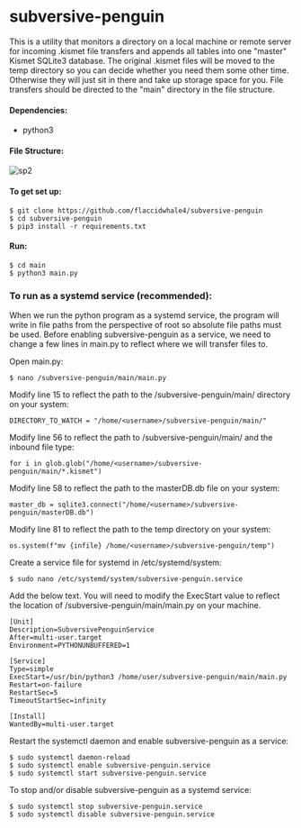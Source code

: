 # subversive-penguin
This is a utility that monitors a directory on a local machine or remote server for incoming .kismet file transfers and appends all tables into one "master" Kismet SQLite3 database. The original .kismet files will be moved to the temp directory so you can decide whether you need them some other time. Otherwise they will just sit in there and take up storage space for you. File transfers should be directed to the "main" directory in the file structure.

#### Dependencies:
- python3

#### File Structure:
![sp2](https://user-images.githubusercontent.com/55662127/133316585-18f7a3db-385d-4a56-91cb-70497495f94e.png)

#### To get set up:
```
$ git clone https://github.com/flaccidwhale4/subversive-penguin
$ cd subversive-penguin
$ pip3 install -r requirements.txt
```
#### Run:
```
$ cd main
$ python3 main.py
```

### To run as a systemd service (recommended):
When we run the python program as a systemd service, the program will write in file paths from the perspective of root so absolute file paths must be used. Before enabling subversive-penguin as a service, we need to change a few lines in main.py to reflect where we will transfer files to.
  
Open main.py:
```
$ nano /subversive-penguin/main/main.py
```
Modify line 15 to reflect the path to the /subversive-penguin/main/ directory on your system:
```
DIRECTORY_TO_WATCH = "/home/<username>/subversive-penguin/main/"
```
Modify line 56 to reflect the path to /subversive-penguin/main/ and the inbound file type:
```
for i in glob.glob("/home/<username>/subversive-penguin/main/*.kismet")
```
Modify line 58 to reflect the path to the masterDB.db file on your system:
```
master_db = sqlite3.connect("/home/<username>/subversive-penguin/masterDB.db")
```
Modify line 81 to reflect the path to the temp directory on your system:
```
os.system(f"mv {infile} /home/<username>/subversive-penguin/temp")
```  
  
Create a service file for systemd in /etc/systemd/system:
```
$ sudo nano /etc/systemd/system/subversive-penguin.service
```
Add the below text. You will need to modify the ExecStart value to reflect the location of  /subversive-penguin/main/main.py on your machine.
```
[Unit]
Description=SubversivePenguinService
After=multi-user.target
Environment=PYTHONUNBUFFERED=1

[Service]
Type=simple
ExecStart=/usr/bin/python3 /home/user/subversive-penguin/main/main.py
Restart=on-failure
RestartSec=5
TimeoutStartSec=infinity

[Install]
WantedBy=multi-user.target

```
Restart the systemctl daemon and enable subversive-penguin as a service:
```
$ sudo systemctl daemon-reload
$ sudo systemctl enable subversive-penguin.service
$ sudo systemctl start subversive-penguin.service
```
To stop and/or disable subversive-penguin as a systemd service:
```
$ sudo systemctl stop subversive-penguin.service
$ sudo systemctl disable subversive-penguin.service
```
